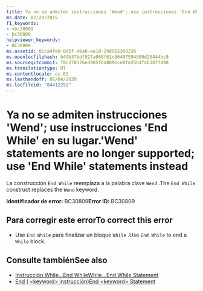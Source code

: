 ```yaml
---
title: Ya no se admiten instrucciones 'Wend'; use instrucciones 'End While' en su lugar.
ms.date: 07/20/2015
f1_keywords:
- vbc30809
- bc30809
helpviewer_keywords:
- BC30809
ms.assetid: 01ca4fe8-0d5f-46a0-aa1d-29d915368235
ms.openlocfilehash: b49b37bdf927a068f61c86407594500d26444bc8
ms.sourcegitcommit: f8c270376ed905f6a8896ce0fe25b4f4b38ff498
ms.translationtype: MT
ms.contentlocale: es-ES
ms.lasthandoff: 06/04/2020
ms.locfileid: "84412252"
---
```

# <a name="wend-statements-are-no-longer-supported-use-end-while-statements-instead"></a><span data-ttu-id="2446c-102">Ya no se admiten instrucciones 'Wend'; use instrucciones 'End While' en su lugar.</span><span class="sxs-lookup"><span data-stu-id="2446c-102">'Wend' statements are no longer supported; use 'End While' statements instead</span></span>
<span data-ttu-id="2446c-103">La construcción `End While` reemplaza a la palabra clave `Wend` .</span><span class="sxs-lookup"><span data-stu-id="2446c-103">The `End While` construct replaces the `Wend` keyword.</span></span>  
  
 <span data-ttu-id="2446c-104">**Identificador de error:** BC30809</span><span class="sxs-lookup"><span data-stu-id="2446c-104">**Error ID:** BC30809</span></span>  
  
## <a name="to-correct-this-error"></a><span data-ttu-id="2446c-105">Para corregir este error</span><span class="sxs-lookup"><span data-stu-id="2446c-105">To correct this error</span></span>  
  
- <span data-ttu-id="2446c-106">Use `End While` para finalizar un bloque `While` .</span><span class="sxs-lookup"><span data-stu-id="2446c-106">Use `End While` to end a `While` block.</span></span>  
  
## <a name="see-also"></a><span data-ttu-id="2446c-107">Consulte también</span><span class="sxs-lookup"><span data-stu-id="2446c-107">See also</span></span>

- [<span data-ttu-id="2446c-108">Instrucción While...End While</span><span class="sxs-lookup"><span data-stu-id="2446c-108">While...End While Statement</span></span>](../language-reference/statements/while-end-while-statement.md)
- [<span data-ttu-id="2446c-109">End ( \<keyword> instrucción)</span><span class="sxs-lookup"><span data-stu-id="2446c-109">End \<keyword> Statement</span></span>](../language-reference/statements/end-keyword-statement.md)
